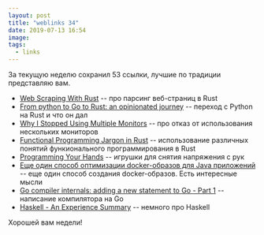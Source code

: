 ```yaml
---
layout: post
title: "weblinks 34"
date: 2019-07-13 16:54
image:
tags:
  - links
---
```

За текущую неделю сохранил 53 ссылки, лучшие по традиции представляю вам.

* [Web Scraping With Rust](https://kadekillary.work/post/webscraping-rust/) -- про парсинг веб-страниц в Rust
* [From python to Go to Rust: an opinionated journey](https://tech.allo-media.net/point/of/view/2018/03/22/from-python-to-go-to-rust.html) -- переход с Python на Rust и что он дал
* [Why I Stopped Using Multiple Monitors](https://hackernoon.com/why-i-stopped-using-multiple-monitors-bfd87efa2e5b) -- про отказ от использования нескольких мониторов
* [Functional Programming Jargon in Rust](https://functional.works-hub.com/learn/functional-programming-jargon-in-rust-1b555) -- использование различных понятий функионального программирования в Rust
* [Programming Your Hands](https://blog.codinghorror.com/programming-your-hands/) -- игрушки для снятия напряжения с рук
* [Еще один способ оптимизации docker-образов для Java приложений](https://habr.com/ru/post/458260/) -- еще один способ создания docker-образов. Есть интересные мысли
* [Go compiler internals: adding a new statement to Go - Part 1](https://eli.thegreenplace.net/2019/go-compiler-internals-adding-a-new-statement-to-go-part-1/) -- написание компилятора на Go
* [Haskell - An Experience Summary](https://holmusk.dev/blog/2019-03-29-experience-summary.html) -- немного про Haskell

Хорошей вам недели!
